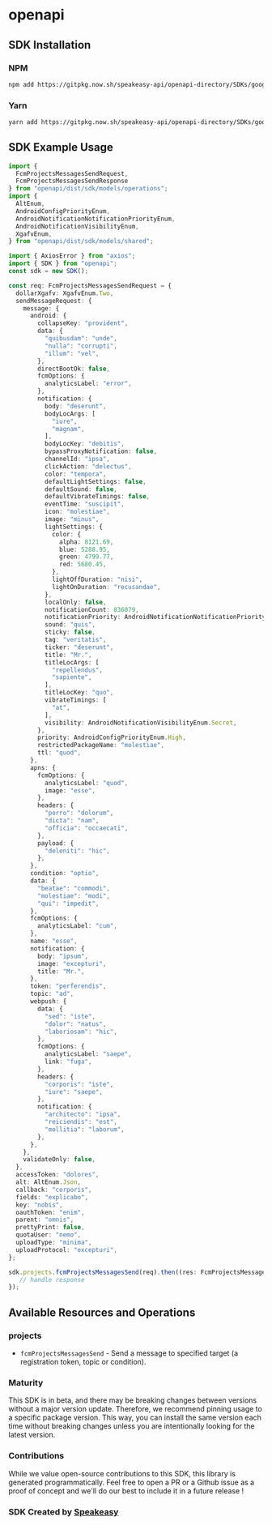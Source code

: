 # openapi

<!-- Start SDK Installation -->
## SDK Installation

### NPM

```bash
npm add https://gitpkg.now.sh/speakeasy-api/openapi-directory/SDKs/googleapis.com/fcm/v1/typescript
```

### Yarn

```bash
yarn add https://gitpkg.now.sh/speakeasy-api/openapi-directory/SDKs/googleapis.com/fcm/v1/typescript
```
<!-- End SDK Installation -->

## SDK Example Usage
<!-- Start SDK Example Usage -->
```typescript
import {
  FcmProjectsMessagesSendRequest,
  FcmProjectsMessagesSendResponse
} from "openapi/dist/sdk/models/operations";
import {
  AltEnum,
  AndroidConfigPriorityEnum,
  AndroidNotificationNotificationPriorityEnum,
  AndroidNotificationVisibilityEnum,
  XgafvEnum,
} from "openapi/dist/sdk/models/shared";

import { AxiosError } from "axios";
import { SDK } from "openapi";
const sdk = new SDK();

const req: FcmProjectsMessagesSendRequest = {
  dollarXgafv: XgafvEnum.Two,
  sendMessageRequest: {
    message: {
      android: {
        collapseKey: "provident",
        data: {
          "quibusdam": "unde",
          "nulla": "corrupti",
          "illum": "vel",
        },
        directBootOk: false,
        fcmOptions: {
          analyticsLabel: "error",
        },
        notification: {
          body: "deserunt",
          bodyLocArgs: [
            "iure",
            "magnam",
          ],
          bodyLocKey: "debitis",
          bypassProxyNotification: false,
          channelId: "ipsa",
          clickAction: "delectus",
          color: "tempora",
          defaultLightSettings: false,
          defaultSound: false,
          defaultVibrateTimings: false,
          eventTime: "suscipit",
          icon: "molestiae",
          image: "minus",
          lightSettings: {
            color: {
              alpha: 8121.69,
              blue: 5288.95,
              green: 4799.77,
              red: 5680.45,
            },
            lightOffDuration: "nisi",
            lightOnDuration: "recusandae",
          },
          localOnly: false,
          notificationCount: 836079,
          notificationPriority: AndroidNotificationNotificationPriorityEnum.PriorityUnspecified,
          sound: "quis",
          sticky: false,
          tag: "veritatis",
          ticker: "deserunt",
          title: "Mr.",
          titleLocArgs: [
            "repellendus",
            "sapiente",
          ],
          titleLocKey: "quo",
          vibrateTimings: [
            "at",
          ],
          visibility: AndroidNotificationVisibilityEnum.Secret,
        },
        priority: AndroidConfigPriorityEnum.High,
        restrictedPackageName: "molestiae",
        ttl: "quod",
      },
      apns: {
        fcmOptions: {
          analyticsLabel: "quod",
          image: "esse",
        },
        headers: {
          "porro": "dolorum",
          "dicta": "nam",
          "officia": "occaecati",
        },
        payload: {
          "deleniti": "hic",
        },
      },
      condition: "optio",
      data: {
        "beatae": "commodi",
        "molestiae": "modi",
        "qui": "impedit",
      },
      fcmOptions: {
        analyticsLabel: "cum",
      },
      name: "esse",
      notification: {
        body: "ipsum",
        image: "excepturi",
        title: "Mr.",
      },
      token: "perferendis",
      topic: "ad",
      webpush: {
        data: {
          "sed": "iste",
          "dolor": "natus",
          "laboriosam": "hic",
        },
        fcmOptions: {
          analyticsLabel: "saepe",
          link: "fuga",
        },
        headers: {
          "corporis": "iste",
          "iure": "saepe",
        },
        notification: {
          "architecto": "ipsa",
          "reiciendis": "est",
          "mollitia": "laborum",
        },
      },
    },
    validateOnly: false,
  },
  accessToken: "dolores",
  alt: AltEnum.Json,
  callback: "corporis",
  fields: "explicabo",
  key: "nobis",
  oauthToken: "enim",
  parent: "omnis",
  prettyPrint: false,
  quotaUser: "nemo",
  uploadType: "minima",
  uploadProtocol: "excepturi",
};

sdk.projects.fcmProjectsMessagesSend(req).then((res: FcmProjectsMessagesSendResponse | AxiosError) => {
   // handle response
});
```
<!-- End SDK Example Usage -->

<!-- Start SDK Available Operations -->
## Available Resources and Operations


### projects

* `fcmProjectsMessagesSend` - Send a message to specified target (a registration token, topic or condition).
<!-- End SDK Available Operations -->

### Maturity

This SDK is in beta, and there may be breaking changes between versions without a major version update. Therefore, we recommend pinning usage
to a specific package version. This way, you can install the same version each time without breaking changes unless you are intentionally
looking for the latest version.

### Contributions

While we value open-source contributions to this SDK, this library is generated programmatically.
Feel free to open a PR or a Github issue as a proof of concept and we'll do our best to include it in a future release !

### SDK Created by [Speakeasy](https://docs.speakeasyapi.dev/docs/using-speakeasy/client-sdks)

